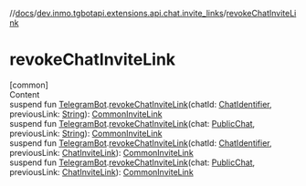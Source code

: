 //[docs](../../index.md)/[dev.inmo.tgbotapi.extensions.api.chat.invite_links](index.md)/[revokeChatInviteLink](revoke-chat-invite-link.md)



# revokeChatInviteLink  
[common]  
Content  
suspend fun [TelegramBot](../dev.inmo.tgbotapi.bot/index.md#%5Bdev.inmo.tgbotapi.bot%2FTelegramBot%2F%2F%2FPointingToDeclaration%2F%5D%2FClasslikes%2F625018081).[revokeChatInviteLink](revoke-chat-invite-link.md)(chatId: [ChatIdentifier](../dev.inmo.tgbotapi.types/-chat-identifier/index.md), previousLink: [String](https://kotlinlang.org/api/latest/jvm/stdlib/kotlin/-string/index.html)): [CommonInviteLink](../dev.inmo.tgbotapi.types/-common-invite-link/index.md)  
suspend fun [TelegramBot](../dev.inmo.tgbotapi.bot/index.md#%5Bdev.inmo.tgbotapi.bot%2FTelegramBot%2F%2F%2FPointingToDeclaration%2F%5D%2FClasslikes%2F625018081).[revokeChatInviteLink](revoke-chat-invite-link.md)(chat: [PublicChat](../dev.inmo.tgbotapi.types.chat.abstracts/-public-chat/index.md), previousLink: [String](https://kotlinlang.org/api/latest/jvm/stdlib/kotlin/-string/index.html)): [CommonInviteLink](../dev.inmo.tgbotapi.types/-common-invite-link/index.md)  
suspend fun [TelegramBot](../dev.inmo.tgbotapi.bot/index.md#%5Bdev.inmo.tgbotapi.bot%2FTelegramBot%2F%2F%2FPointingToDeclaration%2F%5D%2FClasslikes%2F625018081).[revokeChatInviteLink](revoke-chat-invite-link.md)(chatId: [ChatIdentifier](../dev.inmo.tgbotapi.types/-chat-identifier/index.md), previousLink: [ChatInviteLink](../dev.inmo.tgbotapi.types/-chat-invite-link/index.md)): [CommonInviteLink](../dev.inmo.tgbotapi.types/-common-invite-link/index.md)  
suspend fun [TelegramBot](../dev.inmo.tgbotapi.bot/index.md#%5Bdev.inmo.tgbotapi.bot%2FTelegramBot%2F%2F%2FPointingToDeclaration%2F%5D%2FClasslikes%2F625018081).[revokeChatInviteLink](revoke-chat-invite-link.md)(chat: [PublicChat](../dev.inmo.tgbotapi.types.chat.abstracts/-public-chat/index.md), previousLink: [ChatInviteLink](../dev.inmo.tgbotapi.types/-chat-invite-link/index.md)): [CommonInviteLink](../dev.inmo.tgbotapi.types/-common-invite-link/index.md)  



